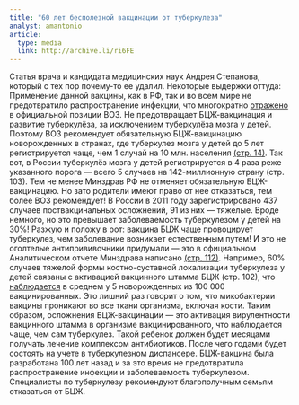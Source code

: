 ```yaml
---
title: "60 лет бесполезной вакцинации от туберкулеза"
analyst: amantonio
article:
  type: media
  link: http://archive.li/ri6FE
---
```


Статья врача и кандидата медицинских наук Андрея Степанова, который с тех пор почему-то ее удалил. Некоторые выдержки оттуда:
Применение данной вакцины, как в РФ, так и во всем мире не предотвратило распространение инфекции, что многократно [отражено](http://www.who.int/immunization/BCG_8May2008_RU.pdf) в официальной позиции ВОЗ. Не предотвращает БЦЖ-вакцинация и развитие туберкулёза, за исключением туберкулёза мозга у детей. Поэтому ВОЗ рекомендует обязательную БЦЖ-вакцинацию новорожденных в странах, где туберкулез мозга у детей до 5 лет регистрируется чаще, чем 1 случай на 10 млн. населения [(стр. 14)](http://mednet.ru/images/stories/files/CMT/tbreview2011.pdf). Так вот, в России туберкулёз мозга у детей регистрируется в 4 раза реже указанного порога — всего 5 случаев на 142-миллионную страну (стр. 103). Тем не менее Минздрав РФ не отменяет обязательную БЦЖ-вакцинацию. Но зато родители имеют право от нее отказаться, тем более ВОЗ рекомендует!
В России в 2011 году зарегистрировано 437 случаев поствакцинальных осложнений, 91 из них — тяжелые. Вроде немного, но это превышает заболеваемость туберкулезом у детей на 30%! Разжую и положу в рот: вакцина БЦЖ чаще провоцирует туберкулез, чем заболевание возникает естественным путем! И это не оголтелые антипрививочники придумали — это в официальном Аналитическом отчете Минздрава написано [(стр. 112)](http://mednet.ru/images/stories/files/CMT/tbreview2011.pdf). Например, 60% случаев тяжелой формы костно-суставной локализации туберкулеза у детей связаны с активацией вакцинного штамма БЦЖ (стр. 102), что [наблюдается](https://www.bsmu.by/files/f66568a87061b985e1daecaf816944d4/) в среднем у 5 новорожденных из 100 000 вакцинированных. Это лишний раз говорит о том, что микобактерии вакцины проникают во все ткани организма, включая кости.
Таким образом, осложнения БЦЖ-вакцинации — это активация вирулентности вакцинного штамма в организме вакцинированного, что наблюдается чаще, чем сам туберкулез. Такой ребенок должен будет месяцами получать лечение комплексом антибиотиков. После чего годами будет состоять на учете в туберкулезном диспансере.
БЦЖ-вакцина была разработана 100 лет назад и за это время не предотвратила распространение инфекции и заболеваемость туберкулезом.
Специалисты по туберкулезу рекомендуют благополучным семьям отказаться от БЦЖ.

